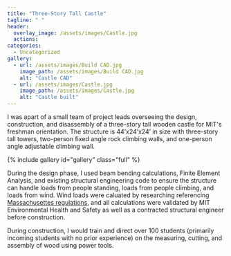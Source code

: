 ```yaml
---
title: "Three-Story Tall Castle"
tagline: " "
header:
  overlay_image: /assets/images/Castle.jpg
  actions:
categories:
  - Uncategorized
gallery:
  - url: /assets/images/Build CAD.jpg
    image_path: /assets/images/Build CAD.jpg
    alt: "Castle CAD"
  - url: /assets/images/Castle.jpg
    image_path: /assets/images/Castle.jpg
    alt: "Castle built"
---
```


I was apart of a small team of project leads overseeing the design, construction, and disassembly of a three-story tall wooden castle for MIT's freshman orientation. The structure is 44’x24’x24’ in size with three-story tall towers, two-person fixed angle rock climbing walls, and one-person angle adjustable climbing wall.

{% include gallery id="gallery" class="full" %}

During the design phase, I used beam bending calculations, Finite Element Analysis, and existing structural engineering code to ensure the structure can handle loads from people standing, loads from people climbing, and loads from wind. Wind loads were caluated by researching referencing [Massachusettes regulations](https://www.mass.gov/doc/780016pt4pdf/download), and all calculations were validated by MIT Environmental Health and Safety as well as a contracted structural engineer before construction.

During construction, I would train and direct over 100 students (primarily incoming students with no prior experience) on the measuring, cutting, and assembly of wood using power tools.
